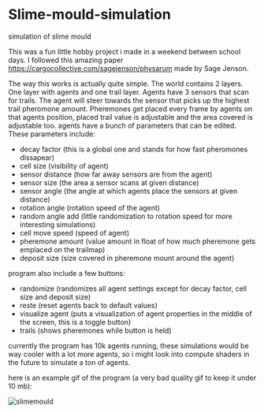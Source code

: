 # Slime-mould-simulation
simulation of slime mould

This was a fun little hobby project i made in a weekend between school days. 
I followed this amazing paper https://cargocollective.com/sagejenson/physarum made by Sage Jenson.

The way this works is actually quite simple. The world contains 2 layers. One layer with agents and one trail layer.
Agents have 3 sensors that scan for trails. The agent will steer towards the sensor that picks up the highest trail pheromone amount.
Pheremones get placed every frame by agents on that agents position, placed trail value is adjustable and the area covered is adjustable too.
agents have a bunch of parameters that can be edited. These parameters include:
- decay factor (this is a global one and stands for how fast pheromones dissapear)
- cell size (visibility of agent)
- sensor distance (how far away sensors are from the agent)
- sensor size (the area a sensor scans at given distance)
- sensor angle (the angle at which agents place the sensors at given distance)
- rotation angle (rotation speed of the agent)
- random angle add (little randomization to rotation speed for more interesting simulations)
- cell move speed (speed of agent)
- pheremone amount (value amount in float of how much pheremone gets emplaced on the trailmap)
- deposit size (size covered in pheremone mount around the agent)

program also include a few buttons:
- randomize (randomizes all agent settings except for decay factor, cell size and deposit size)
- reste (reset agents back to default values)
- visualize agent (puts a visualization of agent properties in the middle of the screen, this is a toggle button)
- trails (shows pheremones while button is held)

currently the program has 10k agents running, these simulations would be way cooler with a lot more agents,
so i might look into compute shaders in the future to simulate a ton of agents.

here is an example gif of the program (a very bad quality gif to keep it under 10 mb):

![slimemould](https://user-images.githubusercontent.com/59364952/192152330-b9f614a0-13c2-4dcc-95b1-6db013237f3e.gif)
